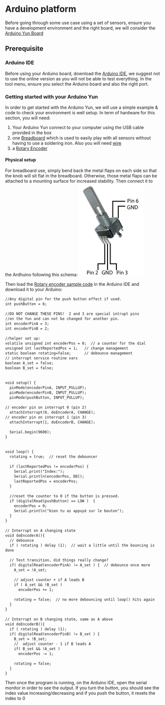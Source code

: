 # Arduino platform
Before going through some use case using a set of sensors, ensure you have a development environment and the right board, we will consider the [Arduino Yun Board](https://www.arduino.cc/en/Main/ArduinoBoardYun)

## Prerequisite

### Arduino IDE
Before using your Arduino board, download the [Arduino IDE](https://www.arduino.cc/en/Main/Software), we suggest not to use the online version as you will not be able to test everything.
In the tool menu, ensure you select the Arduino board and also the right port.

### Getting started with your Arduino Yun
In order to get started with the Arduino Yun, we will use a simple example & code to check your environment is well setup.
In term of hardware for this section, you will need:
1. Your Arduino Yun connect to your computer using the USB cable provided in the box
2. one [Breadboard](https://learn.adafruit.com/lesson-0-getting-started/breadboard) which is used to easily play with all sensors without having to use a soldering iron. Also you will need [wire](https://www.adafruit.com/product/153)
3. a [Rotary Encoder](https://www.adafruit.com/product/377)

#### Physical setup
For breadboard use, simply bend back the metal flaps on each side so that the knob will sit flat in the breadboard. Otherwise, those metal flaps can be attached to a mounting surface for increased stability. Then connect it to the Ardhuino following this schema:
![Rotatry encoder physical setup](./images/rotary_encoder.png)

Then load the [Rotary encoder sample code](./src/rotary_encoder.ino) in the Arduino IDE and download it to your Arduino:
```
//Any digital pin for the push button effect if used.
int pushButton = 6;

//DO NOT CHANGE THESE PINS!  2 and 3 are special intrupt pins 
//on the Yun and can not be changed for another pin.
int encoderPinA = 3;
int encoderPinB = 2;

//helper set up:
volatile unsigned int encoderPos = 0;  // a counter for the dial
unsigned int lastReportedPos = 1;   // change management
static boolean rotating=false;      // debounce management
// interrupt service routine vars
boolean A_set = false;              
boolean B_set = false;


void setup() {
  pinMode(encoderPinA, INPUT_PULLUP);
  pinMode(encoderPinB, INPUT_PULLUP); 
  pinMode(pushButton, INPUT_PULLUP);

// encoder pin on interrupt 0 (pin 2)
  attachInterrupt(0, doEncoderA, CHANGE);
// encoder pin on interrupt 1 (pin 3)
  attachInterrupt(1, doEncoderB, CHANGE);

  Serial.begin(9600);
}


void loop() { 
  rotating = true;  // reset the debouncer

  if (lastReportedPos != encoderPos) {
    Serial.print("Index:");
    Serial.println(encoderPos, DEC);
    lastReportedPos = encoderPos;
  }
  
  //reset the counter to 0 if the button is pressed.
  if (digitalRead(pushButton) == LOW )  {
    encoderPos = 0;
    Serial.println("bien tu as appuyé sur le bouton");
  }
}

// Interrupt on A changing state
void doEncoderA(){
  // debounce
  if ( rotating ) delay (1);  // wait a little until the bouncing is done

  // Test transition, did things really change? 
  if( digitalRead(encoderPinA) != A_set ) {  // debounce once more
    A_set = !A_set;

    // adjust counter + if A leads B
    if ( A_set && !B_set ) 
      encoderPos += 1;

    rotating = false;  // no more debouncing until loop() hits again
  }
}

// Interrupt on B changing state, same as A above
void doEncoderB(){
  if ( rotating ) delay (1);
  if( digitalRead(encoderPinB) != B_set ) {
    B_set = !B_set;
    //  adjust counter - 1 if B leads A
    if( B_set && !A_set ) 
      encoderPos -= 1;

    rotating = false;
  }
}
```

Then once the program is running, on the Arduino IDE, open the serial monitor in order to see the output. If you turn the button, you should see the index value increasing/decreasing and if you push the button, it resets the index to 0